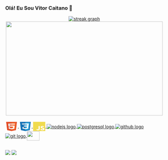 ### Olá! Eu Sou Vitor Caitano 👋

<div align="center">
<a href="https:/github.com/CaitanoVitor">
<!-- <img width ="450em" height="250em" src="https://github-readme-stats.vercel.app/api?username=CaitanoVitor&show_icons=true&theme=radical&include_all_commits=true&count_private=true"/> -->
<img width ="450em" height="250em" src="https://streak-stats.demolab.com?user=sarah1iz&locale=en&mode=daily&theme=dracula&hide_border=false&border_radius=5" alt="streak graph"  />
<img width ="500em" height="300em" src="https://github-readme-stats.vercel.app/api/top-langs/?username=CaitanoVitor&layout=compact&langs_count=7&theme=radical"/>
</div>

<div style="display: inline_block"><br>
  <img align="center" height="30" width="40" src="https://raw.githubusercontent.com/devicons/devicon/master/icons/html5/html5-original.svg" alt="HTML" />
  <img align="center" height="30" width="40" src="https://raw.githubusercontent.com/devicons/devicon/master/icons/css3/css3-original.svg" alt="CSS"/>
  <img align="center" height="30" width="40" src="https://raw.githubusercontent.com/devicons/devicon/master/icons/javascript/javascript-plain.svg"  alt="Js"/>
  <img align="center" height="30" width="40" src="https://cdn.jsdelivr.net/gh/devicons/devicon/icons/nodejs/nodejs-original.svg" alt="nodejs logo"  />
  <img align="center" height="30" width="40" src="https://cdn.jsdelivr.net/gh/devicons/devicon/icons/postgresql/postgresql-original.svg"  alt="postgresql logo"  />
  <img align="center" height="30" width="40" src="https://cdn.jsdelivr.net/gh/devicons/devicon/icons/github/github-original.svg" alt="github logo"  />
  <img align="center" height="30" width="40" src="https://cdn.jsdelivr.net/gh/devicons/devicon/icons/git/git-original.svg" alt="git logo"  />
  <img align="center" height="30" width="40" src="https://cdn.jsdelivr.net/gh/devicons/devicon/icons/react/react-original.svg" />
          
 
    
</div>

##      

  <div>
  <a href="https://www.linkedin.com/in/vitor-caitano-de-morais/" target="_blank"><img src="https://img.shields.io/badge/-LinkedIn-%230077B5?style=for-the-badge&logo=linkedin&logoColor=white" target="_blank"></a>
   <a href="https://www.instagram.com/caitano_vitoor/?next=%2F" target="_blank"><img src="https://img.shields.io/badge/-Instagram-%23E4405F?style=for-the-badge&logo=instagram&logoColor=white" target="_blank"></a>
</div>
  
  
<!--
**CaitanoVitor/CaitanoVitor** is a ✨ _special_ ✨ repository because its `README.md` (this file) appears on your GitHub profile.

Here are some ideas to get you started:

- 🔭 I’m currently working on ...
- 🌱 I’m currently learning ...
- 👯 I’m looking to collaborate on ...
- 🤔 I’m looking for help with ...
- 💬 Ask me about ...
- 📫 How to reach me: ...
- 😄 Pronouns: ...
- ⚡ Fun fact: ...
-->
